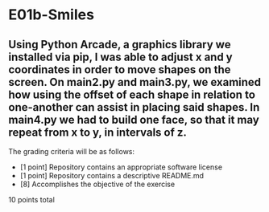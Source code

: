 # E01b-Smiles
Using Python Arcade, a graphics library we installed via pip, I was able to adjust x and y coordinates in order to move shapes on the screen. On main2.py and main3.py, we examined how using the offset of each shape in relation to one-another can assist in placing said shapes. In main4.py we had to build one face, so that it may repeat from x to y, in intervals of z.
---

The grading criteria will be as follows:

* [1 point] Repository contains an appropriate software license
* [1 point] Repository contains a descriptive README.md
* [8] Accomplishes the objective of the exercise

10 points total
